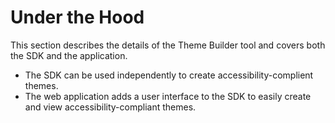 # Under the Hood

This section describes the details of the Theme Builder tool and covers both the SDK and the application.  
- The SDK can be used independently to create accessibility-complient themes.  
- The web application adds a user interface to the SDK to easily create and view accessibility-compliant themes.